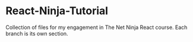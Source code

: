 # React-Ninja-Tutorial
Collection of files for my engagement in The Net Ninja React course. Each branch is its own section.
